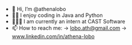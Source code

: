 - 👋 Hi, I’m @athenalobo
- 🫶🏻 I enjoy coding in Java and Python
- 👩🏻‍💻 I am currently an intern at CAST Software
- 📫 How to reach me: 
     -> lobo.ath@gmail.com
     -> www.linkedin.com/in/athena-lobo
     

<!---
athenalobo/athenalobo is a ✨ special ✨ repository because its `README.md` (this file) appears on your GitHub profile.
You can click the Preview link to take a look at your changes.
--->
